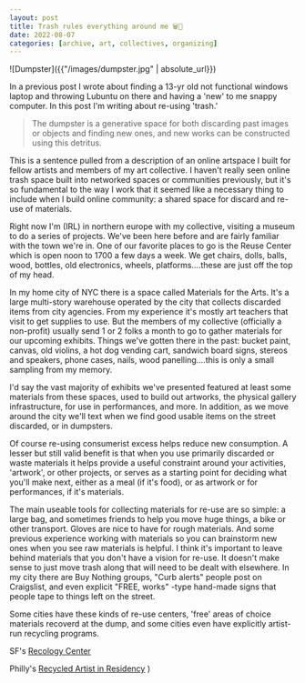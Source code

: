 ```yaml
---
layout: post
title: Trash rules everything around me 🗑️🏁
date: 2022-08-07
categories: [archive, art, collectives, organizing]
---
```


![Dumpster]({{"/images/dumpster.jpg" | absolute_url}})

In a previous post I wrote about finding a 13-yr old not functional windows laptop and throwing Lubuntu on there and having a 'new' to me snappy computer. In this post I'm writing about re-using 'trash.'

> The dumpster is a generative space for both discarding past images or objects and finding new ones, and new works can be constructed using this detritus.

This is a sentence pulled from a description of an online artspace I built for fellow artists and members of my art collective. I haven't really seen online trash space built into networked spaces or communities previously, but it's so fundamental to the way I work that it seemed like a necessary thing to include when I build online community: a shared space for discard and re-use of materials.

Right now I'm (IRL) in northern europe with my collective, visiting a museum to do a series of projects. We've been here before and are fairly familiar with the town we're in. One of our favorite places to go is the Reuse Center which is open noon to 1700 a few days a week. We get chairs, dolls, balls, wood, bottles, old electronics, wheels, platforms....these are just off the top of my head.

In my home city of NYC there is a space called Materials for the Arts. It's a large multi-story warehouse operated by the city that collects discarded items from city agencies. From my experience it's mostly art teachers that visit to get supplies to use. But the members of my collective (officially a non-profit) usually send 1 or 2 folks a month to go to gather materials for our upcoming exhibits. Things we've gotten there in the past: bucket paint, canvas, old violins, a hot dog vending cart, sandwich board signs, stereos and speakers, phone cases, nails, wood panelling....this is only a small sampling from my memory. 

I'd say the vast majority of exhibits we've presented featured at least some materials from these spaces, used to build out artworks, the physical gallery infrastructure, for use in performances, and more. In addition, as we move around the city we'll text when we find good usable items on the street discarded, or in dumpsters. 

Of course re-using consumerist excess helps reduce new consumption. A lesser but still valid benefit is that when you use primarily discarded or waste materials it helps provide a useful constraint around your activities, 'artwork', or other projects, or serves as a starting point for deciding what you'll make next, either as a meal (if it's food), or as artwork or for performances, if it's materials.

The main useable tools for collecting materials for re-use are so simple: a large bag, and sometimes friends to help you move huge things, a bike or other transport. Gloves are nice to have for rough materials. And some previous experience working with materials so you can brainstorm new ones when you see raw materials is helpful. I think it's important to leave behind materials that you don't have a vision for re-use. It doesn't make sense to just move trash along that will need to be dealt with elsewhere. In my city there are Buy Nothing groups, "Curb alerts" people post on Craigslist, and even explicit "FREE, works" -type hand-made signs that people tape to things left on the street.

Some cities have these kinds of re-use centers, 'free' areas of choice materials recoverd at the dump, and some cities even have explicitly artist-run recycling programs.

SF's [Recology Center](https://www.recology.com/community-impact/art-of-recology/)

Philly's [Recycled Artist in Residency](https://www.rairphilly.org/) ) 
